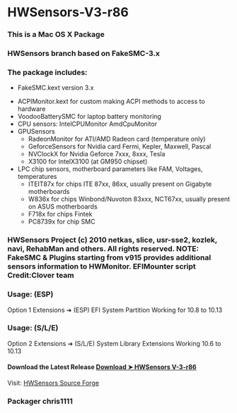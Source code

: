 # HWSensors-V3-r86

### This is a Mac OS X Package

### HWSensors branch based on FakeSMC-3.x

### The package includes:
* FakeSMC.kext version 3.x
- ACPIMonitor.kext for custom making ACPI methods to access to hardware
- VoodooBatterySMC for laptop battery monitoring
- CPU sensors:
    IntelCPUMonitor
    AmdCpuMonitor
- GPUSensors
    - RadeonMonitor  for ATI/AMD Radeon card (temperature only)
    - GeforceSensors for Nvidia card Fermi, Kepler, Maxwell, Pascal
    - NVClockX for Nvidia Geforce 7xxx, 8xxx, Tesla
    - X3100 for IntelX3100 (at GM950 chipset)
- LPC chip sensors, motherboard parameters like FAM, Voltages, temperatures
   - ITEIT87x  for chips ITE 87xx, 86xx, usually present on Gigabyte motherboards
   - W836x  for chips Winbond/Nuvoton 83xxx, NCT67xx, usually present on ASUS motherboards
   - F718x  for chips Fintek 
   - PC8739x for chip SMC

### HWSensors Project (c) 2010 netkas, slice, usr-sse2, kozlek, navi, RehabMan and others. All rights reserved. NOTE: FakeSMC & Plugins starting from v915 provides additional sensors information to HWMonitor. EFIMounter script Credit:Clover team 

### Usage: (ESP) 
Option 1 Extensions ➔ (ESP) EFI System Partition
Working for 10.8  to 10.13

### Usage: (S/L/E)
Option 2 Extensions ➔ (S/L/E) System Library Extensions
Working 10.6 to 10.13

#### Download the Latest Release [Download ➤ HWSensors V-3-r86](https://github.com/chris1111/HWSensors-V3-r86/releases)


Visit: [HWSensors Source Forge](https://sourceforge.net/projects/hwsensors3.hwsensors.p/files/?source=navbar)

### Packager chris1111
